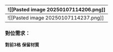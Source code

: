 
| ![[Pasted image 20250107114206.png]] |
| ------------------------------------ |
| ![[Pasted image 20250107114237.png]] |
### 對位需求：
**對前3格**
**保留材質**
